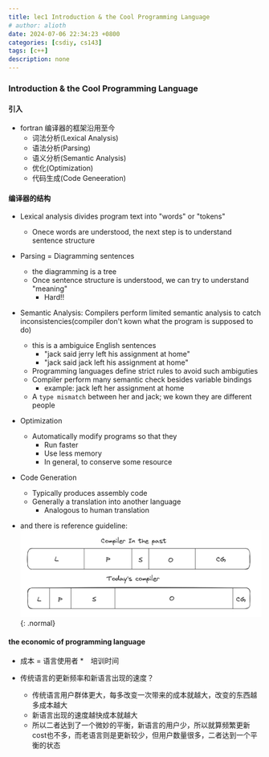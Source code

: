 ```yaml
---
title: lec1 Introduction & the Cool Programming Language
# author: alioth
date: 2024-07-06 22:34:23 +0800
categories: [csdiy, cs143]
tags: [c++]
description: none
---
```


### Introduction & the Cool Programming Language

#### 引入

- fortran 编译器的框架沿用至今
  - 词法分析(Lexical Analysis)
  - 语法分析(Parsing)
  - 语义分析(Semantic Analysis)
  - 优化(Optimization)
  - 代码生成(Code Geneeration)
  
#### 编译器的结构

- Lexical analysis divides program text into "words" or "tokens"
  - Onece words are understood, the next step is to understand sentence structure

- Parsing = Diagramming sentences
  - the diagramming is a tree 
  - Once sentence structure is understood, we can try to understand "meaning"
    - Hard!!

- Semantic Analysis: Compilers perform limited semantic analysis to catch inconsistencies(compiler don't kown what the program is supposed to do)
  - this is a ambiguice English sentences
    - "jack said jerry left his assignment at home"
    - "jack said jack left his assignment at home"
  - Programming languages define strict rules to avoid such ambiguties
  - Compiler perform many semantic check besides variable bindings
    - example: jack left her assignment at home
  - A `type mismatch` between her and jack; we kown they are different people
- Optimization
  - Automatically modify programs so that they
    - Run faster
    - Use less memory
    - In general, to conserve some resource
- Code Generation
  - Typically produces assembly code
  - Generally a translation into another language
    - Analogous to human translation

- and there is reference guideline:
![Desktop View](/assets/img/cs143/p2.png){: .normal}

#### the economic of programming language

- 成本 = 语言使用者 *　培训时间

- 传统语言的更新频率和新语言出现的速度？
  - 传统语言用户群体更大，每多改变一次带来的成本就越大，改变的东西越多成本越大
  - 新语言出现的速度越快成本就越大
  - 所以二者达到了一个微妙的平衡，新语言的用户少，所以就算频繁更新cost也不多，而老语言则是更新较少，但用户数量很多，二者达到一个平衡的状态